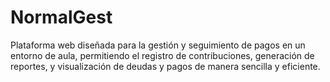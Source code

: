 # NormalGest
Plataforma web diseñada para la gestión y seguimiento de pagos en un entorno de aula, permitiendo el registro de contribuciones, generación de reportes, y visualización de deudas y pagos de manera sencilla y eficiente.
